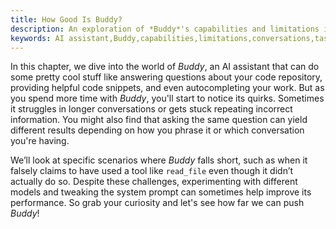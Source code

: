 ```yaml
---
title: How Good Is Buddy?
description: An exploration of *Buddy*'s capabilities and limitations in handling tasks and conversations.
keywords: AI assistant,Buddy,capabilities,limitations,conversations,tasks
---
```


In this chapter, we dive into the world of *Buddy*, an AI assistant that can do some pretty cool stuff like answering questions about your code repository, providing helpful code snippets, and even autocompleting your work. But as you spend more time with *Buddy*, you'll start to notice its quirks. Sometimes it struggles in longer conversations or gets stuck repeating incorrect information. You might also find that asking the same question can yield different results depending on how you phrase it or which conversation you're having.

We’ll look at specific scenarios where *Buddy* falls short, such as when it falsely claims to have used a tool like `read_file` even though it didn’t actually do so. Despite these challenges, experimenting with different models and tweaking the system prompt can sometimes help improve its performance. So grab your curiosity and let's see how far we can push *Buddy*!